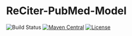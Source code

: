 # ReCiter-PubMed-Model


![Build Status](https://codebuild.us-east-1.amazonaws.com/badges?uuid=eyJlbmNyeXB0ZWREYXRhIjoiRi9OdEFaczE0bDQ5NGxpVDU1YzgwVTFXb3oycDNWcmpzZVQ5SksvTlg2RlVldTMzckxob1I0bExCVGxKL1lldEt5NnhKKy94VnR1QWFZU2xHS1U2TSs0PSIsIml2UGFyYW1ldGVyU3BlYyI6Im9GcjAyM2pIZFBybjM1bVQiLCJtYXRlcmlhbFNldFNlcmlhbCI6MX0%3D&branch=master)
[![Maven Central](https://maven-badges.herokuapp.com/maven-central/edu.cornell.weill.reciter/reciter-article-model/badge.svg)](https://maven-badges.herokuapp.com/maven-central/edu.cornell.weill.reciter/reciter-article-model)
[![License](https://img.shields.io/badge/License-Apache%202.0-blue.svg)](https://opensource.org/licenses/Apache-2.0)
